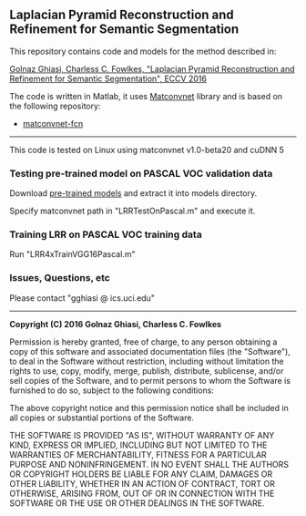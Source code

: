 ## Laplacian Pyramid Reconstruction and Refinement for Semantic Segmentation
This repository contains code and models for the method described in:

[Golnaz Ghiasi, Charless C. Fowlkes, "Laplacian Pyramid Reconstruction and
Refinement for Semantic Segmentation", ECCV 2016](http://arxiv.org/abs/1605.02264)


The code is written in Matlab, it uses [Matconvnet](https://github.com/vlfeat/matconvnet)
library and is based on the following repository:

* [matconvnet-fcn](https://github.com/vlfeat/matconvnet-fcn)

---- 

This code is tested on Linux using matconvnet v1.0-beta20 and cuDNN 5

### Testing pre-trained model on PASCAL VOC validation data
Download [pre-trained models](http://www.ics.uci.edu/~gghiasi/papers/LRR/models.tar.gz) and
extract it into models directory.

Specify matconvnet path in "LRRTestOnPascal.m" and execute it.

### Training LRR on PASCAL VOC training data
Run "LRR4xTrainVGG16Pascal.m"

### Issues, Questions,  etc
Please contact "gghiasi @ ics.uci.edu"

---- 

**Copyright (C) 2016 Golnaz Ghiasi, Charless C. Fowlkes**

Permission is hereby granted, free of charge, to any person obtaining
a copy of this software and associated documentation files (the
"Software"), to deal in the Software without restriction, including
without limitation the rights to use, copy, modify, merge, publish,
distribute, sublicense, and/or sell copies of the Software, and to
permit persons to whom the Software is furnished to do so, subject to
the following conditions:

The above copyright notice and this permission notice shall be
included in all copies or substantial portions of the Software.

THE SOFTWARE IS PROVIDED "AS IS", WITHOUT WARRANTY OF ANY KIND,
EXPRESS OR IMPLIED, INCLUDING BUT NOT LIMITED TO THE WARRANTIES OF
MERCHANTABILITY, FITNESS FOR A PARTICULAR PURPOSE AND
NONINFRINGEMENT. IN NO EVENT SHALL THE AUTHORS OR COPYRIGHT HOLDERS BE
LIABLE FOR ANY CLAIM, DAMAGES OR OTHER LIABILITY, WHETHER IN AN ACTION
OF CONTRACT, TORT OR OTHERWISE, ARISING FROM, OUT OF OR IN CONNECTION
WITH THE SOFTWARE OR THE USE OR OTHER DEALINGS IN THE SOFTWARE.

